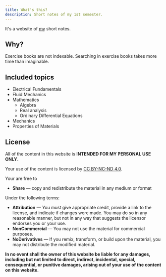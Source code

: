 ```yaml
---
title: What's this?
description: Short notes of my 1st semester.
---
```


It's a website of [my](https://sahithyan.dev) short notes.

## Why?

Exercise books are not indexable. Searching in exercise books takes more time
than imaginable.

## Included topics

- Electrical Fundamentals
- Fluid Mechanics
- Mathematics
  - Algebra
  - Real analysis
  - Ordinary Differential Equations
- Mechanics
- Properties of Materials

## License

All of the content in this website is **INTENDED FOR MY PERSONAL USE ONLY**.

Your use of the content is licensed by
[CC BY-NC-ND 4.0](https://creativecommons.org/licenses/by-nc-nd/4.0/).

Your are free to

- **Share** — copy and redistribute the material in any medium or format

Under the following terms:

- **Attribution** — You must give appropriate credit, provide a link to the
  license, and indicate if changes were made. You may do so in any reasonable
  manner, but not in any way that suggests the licensor endorses you or your
  use.
- **NonCommercial** — You may not use the material for commercial purposes.
- **NoDerivatives** — If you remix, transform, or build upon the material, you
  may not distribute the modified material.

**In no event shall the owner of this website be liable for any damages,
including but not limited to direct, indirect, incidental, special,
consequential, or punitive damages, arising out of your use of the content on
this website.**
